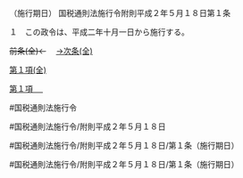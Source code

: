 （施行期日）
国税通則法施行令附則平成２年５月１８日第１条

１　この政令は、平成二年十月一日から施行する。

~~前条(全)←~~　  [→次条(全)](国税通則法施行＿令附則平成２年５月１８日第１０条_.md)

[第１項(全)](国税通則法施行＿令附則平成２年５月１８日第１条第１項_.md)  

[第１項 　 ](国税通則法施行＿令附則平成２年５月１８日第１条第１項.md)  

#国税通則法施行令

#国税通則法施行令/附則平成２年５月１８日

#国税通則法施行令/附則平成２年５月１８日/第１条（施行期日）

#国税通則法施行令/附則平成２年５月１８日/第１条（施行期日）

